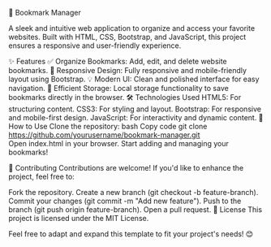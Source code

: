 📑 Bookmark Manager

A sleek and intuitive web application to organize and access your favorite websites.
Built with HTML, CSS, Bootstrap, and JavaScript, this project ensures a responsive and user-friendly experience.

✨ Features
✅ Organize Bookmarks: Add, edit, and delete website bookmarks.
📱 Responsive Design: Fully responsive and mobile-friendly layout using Bootstrap.
💡 Modern UI: Clean and polished interface for easy navigation.
💾 Efficient Storage: Local storage functionality to save bookmarks directly in the browser.
🛠️ Technologies Used
HTML5: For structuring content.
CSS3: For styling and layout.
Bootstrap: For responsive and mobile-first design.
JavaScript: For interactivity and dynamic content.
🚀 How to Use
Clone the repository:
bash
Copy code
git clone https://github.com/yourusername/bookmark-manager.git  
Open index.html in your browser.
Start adding and managing your bookmarks!

🤝 Contributing
Contributions are welcome! If you'd like to enhance the project, feel free to:

Fork the repository.
Create a new branch (git checkout -b feature-branch).
Commit your changes (git commit -m "Add new feature").
Push to the branch (git push origin feature-branch).
Open a pull request.
📄 License
This project is licensed under the MIT License.

Feel free to adapt and expand this template to fit your project's needs! 😊

